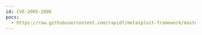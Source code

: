 ```yaml
---
id: CVE-2005-2086
pocs:
  - https://raw.githubusercontent.com/rapid7/metasploit-framework/master/modules/exploits/unix/webapp/phpbb_highlight.rb
---
```

